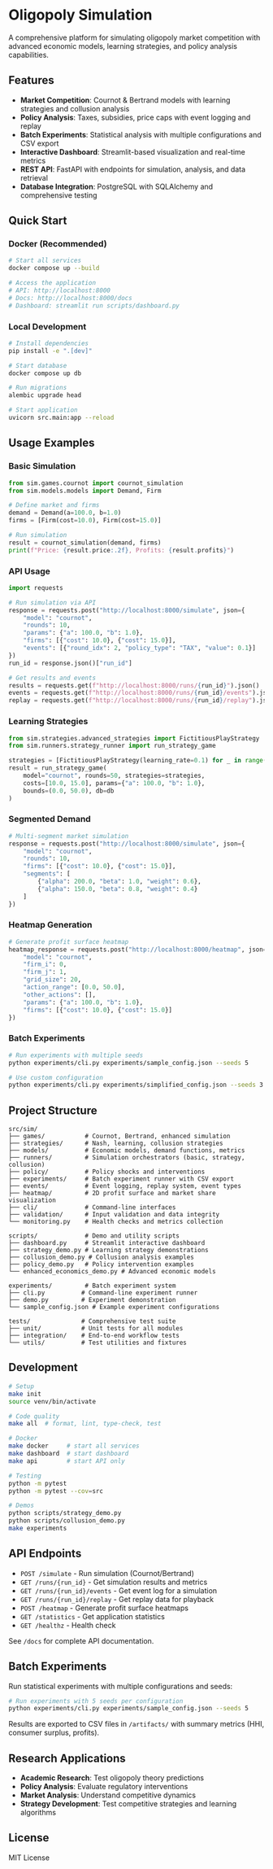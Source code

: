# Oligopoly Simulation

A comprehensive platform for simulating oligopoly market competition with advanced economic models, learning strategies, and policy analysis capabilities.

## Features

- **Market Competition**: Cournot & Bertrand models with learning strategies and collusion analysis
- **Policy Analysis**: Taxes, subsidies, price caps with event logging and replay
- **Batch Experiments**: Statistical analysis with multiple configurations and CSV export
- **Interactive Dashboard**: Streamlit-based visualization and real-time metrics
- **REST API**: FastAPI with endpoints for simulation, analysis, and data retrieval
- **Database Integration**: PostgreSQL with SQLAlchemy and comprehensive testing

## Quick Start

### Docker (Recommended)
```bash
# Start all services
docker compose up --build

# Access the application
# API: http://localhost:8000
# Docs: http://localhost:8000/docs
# Dashboard: streamlit run scripts/dashboard.py
```

### Local Development
```bash
# Install dependencies
pip install -e ".[dev]"

# Start database
docker compose up db

# Run migrations
alembic upgrade head

# Start application
uvicorn src.main:app --reload
```

## Usage Examples

### Basic Simulation
```python
from sim.games.cournot import cournot_simulation
from sim.models.models import Demand, Firm

# Define market and firms
demand = Demand(a=100.0, b=1.0)
firms = [Firm(cost=10.0), Firm(cost=15.0)]

# Run simulation
result = cournot_simulation(demand, firms)
print(f"Price: {result.price:.2f}, Profits: {result.profits}")
```

### API Usage
```python
import requests

# Run simulation via API
response = requests.post("http://localhost:8000/simulate", json={
    "model": "cournot",
    "rounds": 10,
    "params": {"a": 100.0, "b": 1.0},
    "firms": [{"cost": 10.0}, {"cost": 15.0}],
    "events": [{"round_idx": 2, "policy_type": "TAX", "value": 0.1}]
})
run_id = response.json()["run_id"]

# Get results and events
results = requests.get(f"http://localhost:8000/runs/{run_id}").json()
events = requests.get(f"http://localhost:8000/runs/{run_id}/events").json()
replay = requests.get(f"http://localhost:8000/runs/{run_id}/replay").json()
```

### Learning Strategies
```python
from sim.strategies.advanced_strategies import FictitiousPlayStrategy
from sim.runners.strategy_runner import run_strategy_game

strategies = [FictitiousPlayStrategy(learning_rate=0.1) for _ in range(2)]
result = run_strategy_game(
    model="cournot", rounds=50, strategies=strategies,
    costs=[10.0, 15.0], params={"a": 100.0, "b": 1.0},
    bounds=(0.0, 50.0), db=db
)
```

### Segmented Demand
```python
# Multi-segment market simulation
response = requests.post("http://localhost:8000/simulate", json={
    "model": "cournot",
    "rounds": 10,
    "firms": [{"cost": 10.0}, {"cost": 15.0}],
    "segments": [
        {"alpha": 200.0, "beta": 1.0, "weight": 0.6},
        {"alpha": 150.0, "beta": 0.8, "weight": 0.4}
    ]
})
```

### Heatmap Generation
```python
# Generate profit surface heatmap
heatmap_response = requests.post("http://localhost:8000/heatmap", json={
    "model": "cournot",
    "firm_i": 0,
    "firm_j": 1,
    "grid_size": 20,
    "action_range": [0.0, 50.0],
    "other_actions": [],
    "params": {"a": 100.0, "b": 1.0},
    "firms": [{"cost": 10.0}, {"cost": 15.0}]
})
```

### Batch Experiments
```bash
# Run experiments with multiple seeds
python experiments/cli.py experiments/sample_config.json --seeds 5

# Use custom configuration
python experiments/cli.py experiments/simplified_config.json --seeds 3 --verbose
```

## Project Structure

```
src/sim/
├── games/           # Cournot, Bertrand, enhanced simulation
├── strategies/      # Nash, learning, collusion strategies  
├── models/          # Economic models, demand functions, metrics
├── runners/         # Simulation orchestrators (basic, strategy, collusion)
├── policy/          # Policy shocks and interventions
├── experiments/     # Batch experiment runner with CSV export
├── events/          # Event logging, replay system, event types
├── heatmap/         # 2D profit surface and market share visualization
├── cli/             # Command-line interfaces
├── validation/      # Input validation and data integrity
└── monitoring.py    # Health checks and metrics collection

scripts/             # Demo and utility scripts
├── dashboard.py     # Streamlit interactive dashboard
├── strategy_demo.py # Learning strategy demonstrations
├── collusion_demo.py # Collusion analysis examples
├── policy_demo.py   # Policy intervention examples
└── enhanced_economics_demo.py # Advanced economic models

experiments/         # Batch experiment system
├── cli.py          # Command-line experiment runner
├── demo.py         # Experiment demonstration
└── sample_config.json # Example experiment configurations

tests/              # Comprehensive test suite
├── unit/           # Unit tests for all modules
├── integration/    # End-to-end workflow tests
└── utils/          # Test utilities and fixtures
```

## Development

```bash
# Setup
make init
source venv/bin/activate

# Code quality
make all  # format, lint, type-check, test

# Docker
make docker     # start all services
make dashboard  # start dashboard
make api        # start API only

# Testing
python -m pytest
python -m pytest --cov=src

# Demos
python scripts/strategy_demo.py
python scripts/collusion_demo.py
make experiments
```

## API Endpoints

- `POST /simulate` - Run simulation (Cournot/Bertrand)
- `GET /runs/{run_id}` - Get simulation results and metrics
- `GET /runs/{run_id}/events` - Get event log for a simulation
- `GET /runs/{run_id}/replay` - Get replay data for playback
- `POST /heatmap` - Generate profit surface heatmaps
- `GET /statistics` - Get application statistics
- `GET /healthz` - Health check

See `/docs` for complete API documentation.

## Batch Experiments

Run statistical experiments with multiple configurations and seeds:

```bash
# Run experiments with 5 seeds per configuration
python experiments/cli.py experiments/sample_config.json --seeds 5
```

Results are exported to CSV files in `/artifacts/` with summary metrics (HHI, consumer surplus, profits).

## Research Applications

- **Academic Research**: Test oligopoly theory predictions
- **Policy Analysis**: Evaluate regulatory interventions
- **Market Analysis**: Understand competitive dynamics
- **Strategy Development**: Test competitive strategies and learning algorithms

## License

MIT License
